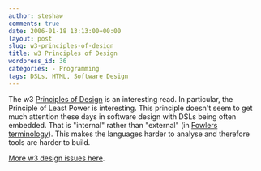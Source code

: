 ```yaml
---
author: steshaw
comments: true
date: 2006-01-18 13:13:00+00:00
layout: post
slug: w3-principles-of-design
title: w3 Principles of Design
wordpress_id: 36
categories: - Programming
tags: DSLs, HTML, Software Design
---
```


The w3 [Principles of Design](http://www.w3.org/DesignIssues/Principles.html) is an interesting read. In particular, the Principle of Least Power is interesting. This principle doesn't seem to get much attention these days in software design with DSLs being often embedded. That is "internal" rather than "external" (in [Fowlers terminology](http://www.martinfowler.com/bliki/DomainSpecificLanguage.html)). This makes the languages harder to analyse and therefore tools are harder to build.

[More w3 design issues here](http://www.w3.org/DesignIssues/Overview.html).
